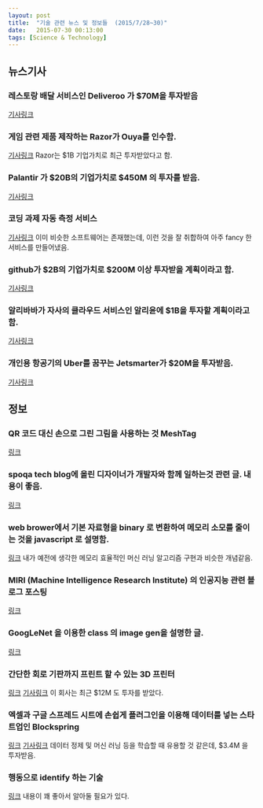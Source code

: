 ```yaml
---
layout: post
title:  "기술 관련 뉴스 및 정보들  (2015/7/28~30)"
date:   2015-07-30 00:13:00
tags: [Science & Technology]
---
```


## 뉴스기사 

### 레스토랑 배달 서비스인 Deliveroo 가 $70M을 투자받음
[기사링크](http://techcrunch.com/2015/07/27/series-c-delivered/)

### 게임 관련 제품 제작하는 Razor가 Ouya를 인수함.
[기사링크](http://techcrunch.com/2015/07/27/razer-confirms-ouya-acquisition/)
Razor는 $1B 기업가치로 최근 투자받았다고 함.

### Palantir 가 $20B의 기업가치로 $450M 의 투자를 받음.
[기사링크](http://techcrunch.com/2015/07/24/palantir-raises-450-million-now-valued-at-20-billion/?ncid=rss&cps=gravity_1730_935090810689946864)

### 코딩 과제 자동 측정 서비스
[기사링크](http://www.bloter.net/archives/234174)
이미 비슷한 소프트웨어는 존재했는데, 이런 것을 잘 취합하여 아주 fancy 한 서비스를 만들어냈음.

### github가 $2B의 기업가치로 $200M 이상 투자받을 계획이라고 함.
[기사링크](http://venturebeat.com/2015/06/15/githubs-next-funding-round-could-value-it-at-2b/)

### 알리바바가 자사의 클라우드 서비스인 알리윤에 $1B을 투자할 계획이라고 함.
[기사링크](http://techcrunch.com/2015/07/29/alibillion/)

### 개인용 항공기의 Uber를 꿈꾸는 Jetsmarter가 $20M을 투자받음.
[기사링크](http://techcrunch.com/2015/07/23/with-20m-in-the-bank-jetsmarter-is-building-the-uber-of-the-skies)


## 정보

### QR 코드 대신 손으로 그린 그림을 사용하는 것 MeshTag
[링크](http://www.meshtag.com/)

### spoqa tech blog에 올린 디자이너가 개발자와 함께 일하는것 관련 글. 내용이 좋음.
[링크](https://spoqa.github.io/2015/01/16/design-with-code.html)

### web brower에서 기본 자료형을 binary 로 변환하여 메모리 소모를 줄이는 것을 javascript 로 설명함.
[링크](http://danthedev.com/2015/07/25/binary-in-javascript/)
내가 예전에 생각한 메모리 효율적인 머신 러닝 알고리즘 구현과 비슷한 개념같음.

### MIRI (Machine Intelligence Research Institute) 의 인공지능 관련 블로그 포스팅
[링크](https://intelligence.org/2015/07/27/miris-approach/)

### GoogLeNet 을 이용한 class 의 image gen을 설명한 글.
[링크](http://auduno.com/post/125362849838/visualizing-googlenet-classes)

### 간단한 회로 기판까지 프린트 할 수 있는 3D 프린터
[링크](http://www.voxel8.co/)
[기사링크](http://techcrunch.com/2015/07/24/voxel8-raises-12m-to-bring-its-3d-electronics-printers-to-market/)
이 회사는 최근 $12M 도 투자를 받았다.

### 엑셀과 구글 스프레드 시트에 손쉽게 플러그인을 이용해 데이터를 넣는 스타트업인 Blockspring
[링크](https://www.blockspring.com/)
[기사링크](http://techcrunch.com/2015/07/29/smart-spreadsheet-service-blockspring-raises-3-4-million)
데이터 정제 및 머신 러닝 등을 학습할 때 유용할 것 같은데, $3.4M 을 투자받음.

### 행동으로 identify 하는 기술
[링크](https://paul.reviews/behavioral-profiling-the-password-you-cant-change/)
내용이 꽤 좋아서 알아둘 필요가 있다.

